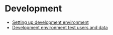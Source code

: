# Development
- [Setting up development environment](setting-up-development-environment.md)
- [Development environment test users and data](development-test-data.md)
